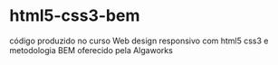 # html5-css3-bem
código produzido no curso Web design responsivo com html5 css3 e metodologia BEM oferecido pela Algaworks
